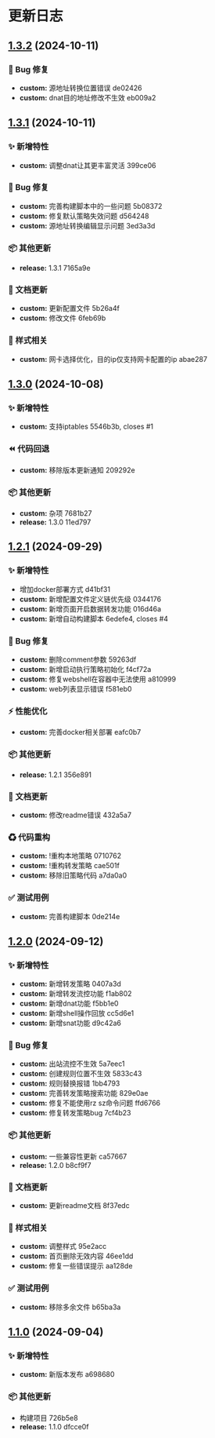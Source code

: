 # 更新日志 


## [1.3.2](///compare/v1.3.1...v1.3.2) (2024-10-11)


### 🐞 Bug 修复

* **custom:** 源地址转换位置错误 de02426
* **custom:** dnat目的地址修改不生效 eb009a2

## [1.3.1](///compare/v1.3.0...v1.3.1) (2024-10-11)


### ✨ 新增特性

* **custom:** 调整dnat让其更丰富灵活 399ce06


### 🐞 Bug 修复

* **custom:** 完善构建脚本中的一些问题 5b08372
* **custom:** 修复默认策略失效问题 d564248
* **custom:** 源地址转换编辑显示问题 3ed3a3d


### 📦  其他更新

* **release:** 1.3.1 7165a9e


### 📝 文档更新

* **custom:** 更新配置文件 5b26a4f
* **custom:** 修改文件 6feb69b


### 🎉 样式相关

* **custom:** 网卡选择优化，目的ip仅支持网卡配置的ip abae287

## [1.3.0](///compare/v1.2.1...v1.3.0) (2024-10-08)


### ✨ 新增特性

* **custom:** 支持iptables 5546b3b, closes #1


### ⏪ 代码回退

* **custom:** 移除版本更新通知 209292e


### 📦  其他更新

* **custom:** 杂项 7681b27
* **release:** 1.3.0 11ed797

## [1.2.1](///compare/v1.2.0...v1.2.1) (2024-09-29)


### ✨ 新增特性

* 增加docker部署方式 d41bf31
* **custom:** 新增配置文件定义链优先级 0344176
* **custom:** 新增页面开启数据转发功能 016d46a
* **custom:** 新增自动构建脚本 6edefe4, closes #4


### 🐞 Bug 修复

* **custom:** 删除comment参数 59263df
* **custom:** 新增启动执行策略初始化 f4cf72a
* **custom:** 修复webshell在容器中无法使用 a810999
* **custom:** web列表显示错误 f581eb0


### ⚡ 性能优化

* **custom:** 完善docker相关部署 eafc0b7


### 📦  其他更新

* **release:** 1.2.1 356e891


### 📝 文档更新

* **custom:** 修改readme错误 432a5a7


### ♻ 代码重构

* **custom:** \!重构本地策略 0710762
* **custom:** \!重构转发策略 cae501f
* **custom:** 移除旧策略代码 a7da0a0


### ✅ 测试用例

* **custom:** 完善构建脚本 0de214e

## [1.2.0](///compare/v1.1.0...v1.2.0) (2024-09-12)


### ✨ 新增特性

* **custom:** 新增转发策略 0407a3d
* **custom:** 新增转发流控功能 f1ab802
* **custom:** 新增dnat功能 f5bb1e0
* **custom:** 新增shell操作回放 cc5d6e1
* **custom:** 新增snat功能 d9c42a6


### 🐞 Bug 修复

* **custom:** 出站流控不生效 5a7eec1
* **custom:** 创建规则位置不生效 5833c43
* **custom:** 规则替换报错 1bb4793
* **custom:** 完善转发策略搜索功能 829e0ae
* **custom:** 修复不能使用rz sz命令问题 ffd6766
* **custom:** 修复转发策略bug 7cf4b23


### 📦  其他更新

* **custom:** 一些兼容性更新 ca57667
* **release:** 1.2.0 b8cf9f7


### 📝 文档更新

* **custom:** 更新readme文档 8f37edc


### 🎉 样式相关

* **custom:** 调整样式 95e2acc
* **custom:** 首页删除无效内容 46ee1dd
* **custom:** 修复一些错误提示 aa128de


### ✅ 测试用例

* **custom:** 移除多余文件 b65ba3a

## [1.1.0](///compare/726b5e80afe7cc584c6b1b2119213da7ea5dd54f...v1.1.0) (2024-09-04)


### ✨ 新增特性

* **custom:** 新版本发布 a698680


### 📦  其他更新

* 构建项目 726b5e8
* **release:** 1.1.0 dfcce0f
